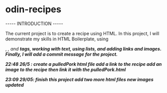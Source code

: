 # odin-recipes

----- INTRODUCTION -----

The current project is to create a recipe using HTML. In this project, I will demonstrate my skills 
in HTML Boilerplate, using <p>, <em>, and <strong> tags, working with text, using lists, and adding links and images. 
Finally, I will add a commit message for the project. 


22:48 26/5 : 
create a pulledPork html file
add a link to the recipe
add an image to the recipe then link it with the pulledPork.html

23:09 29/05: finish this project add two more html files new images updated